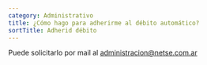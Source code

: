 ```yaml
---
category: Administrativo
title: ¿Cómo hago para adherirme al débito automático?
sortTitle: Adherid débito
---
```


Puede solicitarlo por mail al [administracion@netse.com.ar](mailto:administracion@netse.com.ar)
